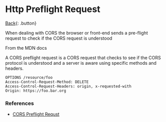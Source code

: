 # Http Preflight Request

[Back](../index.md){: .button}

When dealing with CORS the browser or front-end sends a pre-flight request to check if the CORS request is understood

From the MDN docs

A CORS preflight request is a CORS request that checks to see if the CORS protocol is understood and a server is aware using specific methods and headers.

```
OPTIONS /resource/foo 
Access-Control-Request-Method: DELETE 
Access-Control-Request-Headers: origin, x-requested-with
Origin: https://foo.bar.org
```

### References

- [CORS Preflight Requst](https://developer.mozilla.org/en-US/docs/Glossary/Preflight_request)

